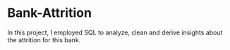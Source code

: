 # Bank-Attrition
In this project, I employed SQL to analyze, clean and derive insights about the attrition for this bank.
